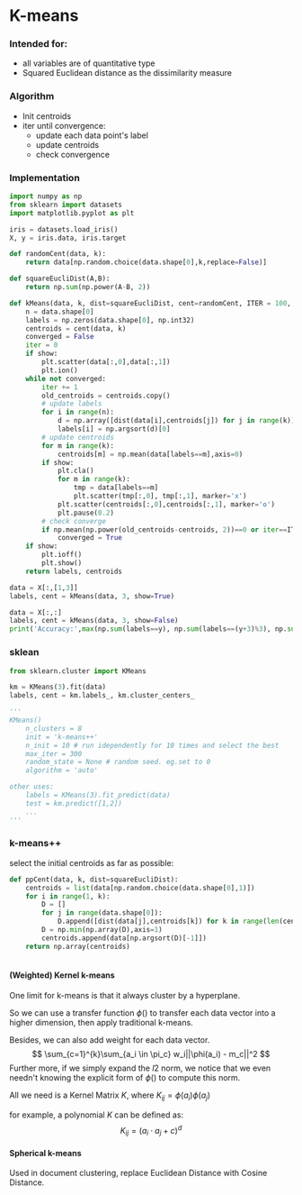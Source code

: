 # K-means

### Intended for:

* all variables are of quantitative type
* Squared Euclidean distance as the dissimilarity measure

### Algorithm

* Init centroids
* iter until convergence:
  * update each data point's label
  * update centroids
  * check convergence

### Implementation

```python
import numpy as np
from sklearn import datasets
import matplotlib.pyplot as plt

iris = datasets.load_iris()
X, y = iris.data, iris.target

def randomCent(data, k):
    return data[np.random.choice(data.shape[0],k,replace=False)]

def squareEucliDist(A,B):
    return np.sum(np.power(A-B, 2))

def kMeans(data, k, dist=squareEucliDist, cent=randomCent, ITER = 100, show=True):
    n = data.shape[0]
    labels = np.zeros(data.shape[0], np.int32)
    centroids = cent(data, k)
    converged = False
    iter = 0
    if show:
        plt.scatter(data[:,0],data[:,1])
        plt.ion()
    while not converged:
        iter += 1
        old_centroids = centroids.copy()
        # update labels
        for i in range(n):
            d = np.array([dist(data[i],centroids[j]) for j in range(k)])
            labels[i] = np.argsort(d)[0]
        # update centroids
        for m in range(k):
            centroids[m] = np.mean(data[labels==m],axis=0)
        if show:
            plt.cla()
            for m in range(k):
                tmp = data[labels==m]
                plt.scatter(tmp[:,0], tmp[:,1], marker='x')
            plt.scatter(centroids[:,0],centroids[:,1], marker='o')
            plt.pause(0.2)
        # check converge
        if np.mean(np.power(old_centroids-centroids, 2))==0 or iter==ITER:
            converged = True
    if show:
        plt.ioff()
        plt.show()
    return labels, centroids

data = X[:,[1,3]]
labels, cent = kMeans(data, 3, show=True)

data = X[:,:]
labels, cent = kMeans(data, 3, show=False)
print('Accuracy:',max(np.sum(labels==y), np.sum(labels==(y+3)%3), np.sum(labels==(y+2)%3))/y.shape[0])

```

### sklean

```python
from sklearn.cluster import KMeans

km = KMeans(3).fit(data)
labels, cent = km.labels_, km.cluster_centers_

'''
KMeans()
	n_clusters = 8
	init = 'k-means++'
	n_init = 10 # run idependently for 10 times and select the best
	max_iter = 300
	random_state = None # random seed. eg.set to 0
	algorithm = 'auto'

other uses:
	labels = KMeans(3).fit_predict(data)
	test = km.predict([1,2])
	...
'''
```



### k-means++

select the initial centroids as far as possible:

```python
def ppCent(data, k, dist=squareEucliDist):
    centroids = list(data[np.random.choice(data.shape[0],1)])
    for i in range(1, k):
        D = []
        for j in range(data.shape[0]):
            D.append([dist(data[j],centroids[k]) for k in range(len(centroids))])
        D = np.min(np.array(D),axis=1)
        centroids.append(data[np.argsort(D)[-1]])
    return np.array(centroids)
    
```



#### (Weighted) Kernel k-means

One limit for k-means is that it always cluster by a hyperplane.

So we can use a transfer function $\phi()$ to transfer each data vector into a higher dimension, then apply traditional k-means.

Besides, we can also add weight for each data vector.
$$
\sum_{c=1}^{k}\sum_{a_i \in \pi_c} w_i||\phi(a_i) - m_c||^2
$$
Further more, if we simply expand the $l2$ norm, we notice that we even needn't knowing the explicit form of $\phi()$ to compute this norm.

All we need is a Kernel Matrix $K$, where $K_{ij} = \phi(a_i)\phi(a_j)$

for example, a polynomial $K$ can be defined as:
$$
K_{ij} = (a_i \cdot a_j + c)^d
$$





#### Spherical k-means

Used in document clustering, replace Euclidean Distance with Cosine Distance.

